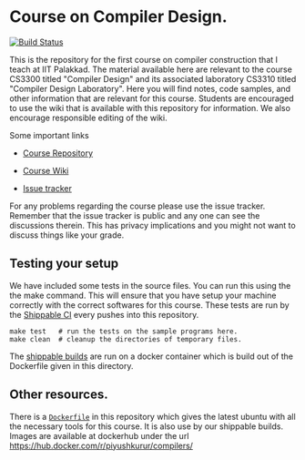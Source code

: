 # Course on Compiler Design.

[![Build Status][status]](https://app.shippable.com/bitbucket/piyush-kurur/compilers)

This is the repository for the first course on compiler construction
that I teach at IIT Palakkad. The material available here are relevant
to the course CS3300 titled "Compiler Design" and its associated
laboratory CS3310 titled "Compiler Design Laboratory". Here you will
find notes, code samples, and other information that are relevant for
this course. Students are encouraged to use the wiki that is available
with this repository for information. We also encourage responsible
editing of the wiki.

Some important links

* [Course Repository]

* [Course Wiki]

* [Issue tracker]

For any problems regarding the course please use the issue
tracker. Remember that the issue tracker is public and any one can see
the discussions therein. This has privacy implications and you might
not want to discuss things like your grade.

## Testing your setup

We have included some tests in the source files. You can run this
using the the make command. This will ensure that you have setup your
machine correctly with the correct softwares for this course. These
tests are run by the [Shippable CI][shippable] every pushes into this
repository.

```
make test   # run the tests on the sample programs here.
make clean  # cleanup the directories of temporary files.

```

The [shippable builds][shippable] are run on a docker container which
is build out of the Dockerfile given in this directory.


## Other resources.

There is a [`Dockerfile`][dockerfile] in this repository which gives
the latest ubuntu with all the necessary tools for this course. It is
also use by our shippable builds. Images are available at dockerhub
under the url <https://hub.docker.com/r/piyushkurur/compilers/>



[status]: <https://api.shippable.com/projects/59800285202dac07006dad2e/badge?branch=master> "Build Status"
[Course Repository]: <https://bitbucket.org/piyush-kurur/compilers>
[Course Wiki]:       <https://bitbucket.org/piyush-kurur/compilers/wiki/Home>
[Issue tracker]:     <https://bitbucket.org/piyush-kurur/compilers/issues>
[shippable]: <https://app.shippable.com/bitbucket/piyush-kurur/compilers/> "Shippable CI page"
[dockerfile]: <https://bitbucket.org/piyush-kurur/compilers/src/master/Dockerfile>
